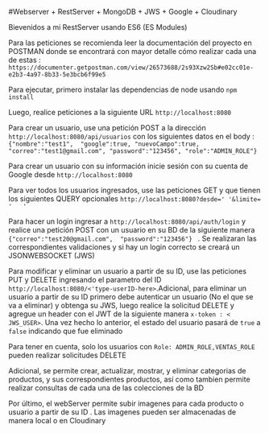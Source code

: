 #Webserver + RestServer + MongoDB + JWS + Google + Cloudinary

Bievenidos a mi RestServer usando ES6 (ES Modules)

Para las peticiones se recomienda leer la documentación del proyecto en POSTMAN donde se encontrará con mayor detalle cómo  realizar cada una de estas : 
``` https://documenter.getpostman.com/view/26573688/2s93Xzw2Sb#e02cc01e-e2b3-4a97-8b33-5e3bcb6f99e5```

Para ejecutar, primero instalar las dependencias de node usando  ```npm install ```

Luego, realice peticiones a la siguiente URL  ```http://localhost:8080```

Para crear un usuario,  use una petición POST a la dirección ```http://localhost:8080/api/usuarios``` con los siguientes datos en el body :                                                                                                       ``` {"nombre":"test1", 
                                                                              "google":true,
                                                                              "nuevoCampo":true,
                                                                              "correo":"test1@gmail.com",
                                                                              "password":"123456",
                                                                              "role":"ADMIN_ROLE"}```


 
Para crear un usuario con su información inicie sesión con su cuenta de Google desde ```http://localhost:8080```

Para ver todos los usuarios ingresados, use  las peticiones GET y que tienen los siguientes QUERY opcionales ```http://localhost:8080?desde=' '&limite= '   ' ```


Para hacer un login ingresar a ```http://localhost:8080/api/auth/login``` y realice una petición  POST con un usuario en su BD de la siguiente manera 
                                                                          ``` {"correo":"test20@gmail.com", 
                                                                             "password":"123456"}  ```
 . Se realizaran las correspondientes validaciones y si hay un login correcto se creará un JSONWEBSOCKET (JWS)

Para modificar y eliminar un usuario a partir de su ID, use  las peticiones PUT y DELETE ingresando el  parametro del ID  ```http://localhost:8080/<'type-userID-here>```.Adicional, para eliminar un usuario a partir de su ID primero debe autenticar un usuario (No el que se va a eliminar) y obtenga su JWS, luego realice la solicitud DELETE y agregue un header con el JWT  de la siguiente manera ``` x-token : < JWS_USER> ```. Una vez hecho lo anterior, el estado del usuario pasará de ```true``` a ```false``` indicando que fue eliminado

Para tener en cuenta, solo los usuarios con ```Role: ADMIN_ROLE,VENTAS_ROLE``` pueden realizar solicitudes DELETE

Adicional, se permite crear, actualizar, mostrar, y eliminar categorias de productos, y sus correspondientes productos, así como tambien permite realizar consultas de cada una de las colecciones de la BD

Por último, el webServer permite subir imagenes para cada producto o usuario a partir de su ID . Las imagenes pueden ser almacenadas de manera local o en Cloudinary

